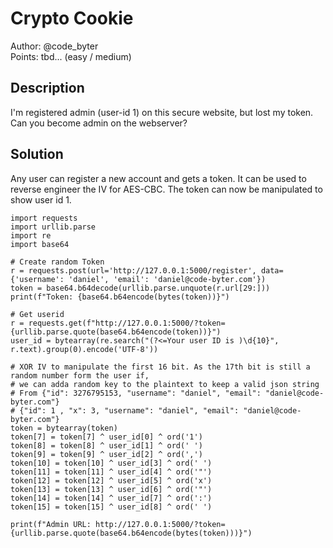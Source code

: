 # Crypto Cookie

Author: @code_byter \
Points: tbd... (easy / medium)

## Description

I'm registered admin (user-id 1) on this secure website, but lost my token. Can you become admin on the webserver?


## Solution

Any user can register a new account and gets a token. It can be used to reverse engineer the IV for AES-CBC.
The token can now be manipulated to show user id 1.

    import requests
    import urllib.parse
    import re
    import base64

    # Create random Token
    r = requests.post(url='http://127.0.0.1:5000/register', data={'username': 'daniel', 'email': 'daniel@code-byter.com'})
    token = base64.b64decode(urllib.parse.unquote(r.url[29:]))
    print(f"Token: {base64.b64encode(bytes(token))}")

    # Get userid
    r = requests.get(f"http://127.0.0.1:5000/?token={urllib.parse.quote(base64.b64encode(token))}")
    user_id = bytearray(re.search("(?<=Your user ID is )\d{10}", r.text).group(0).encode('UTF-8'))

    # XOR IV to manipulate the first 16 bit. As the 17th bit is still a random number form the user if,
    # we can adda random key to the plaintext to keep a valid json string
    # From {"id": 3276795153, "username": "daniel", "email": "daniel@code-byter.com"}
    # {"id": 1 , "x": 3, "username": "daniel", "email": "daniel@code-byter.com"}
    token = bytearray(token)
    token[7] = token[7] ^ user_id[0] ^ ord('1')
    token[8] = token[8] ^ user_id[1] ^ ord(' ')
    token[9] = token[9] ^ user_id[2] ^ ord(',')
    token[10] = token[10] ^ user_id[3] ^ ord(' ')
    token[11] = token[11] ^ user_id[4] ^ ord('"')
    token[12] = token[12] ^ user_id[5] ^ ord('x')
    token[13] = token[13] ^ user_id[6] ^ ord('"')
    token[14] = token[14] ^ user_id[7] ^ ord(':')
    token[15] = token[15] ^ user_id[8] ^ ord(' ')

    print(f"Admin URL: http://127.0.0.1:5000/?token={urllib.parse.quote(base64.b64encode(bytes(token)))}")

